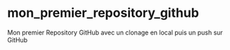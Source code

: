 # mon_premier_repository_github
Mon premier Repository GitHub
 avec un clonage en local
  puis un push sur GitHub
